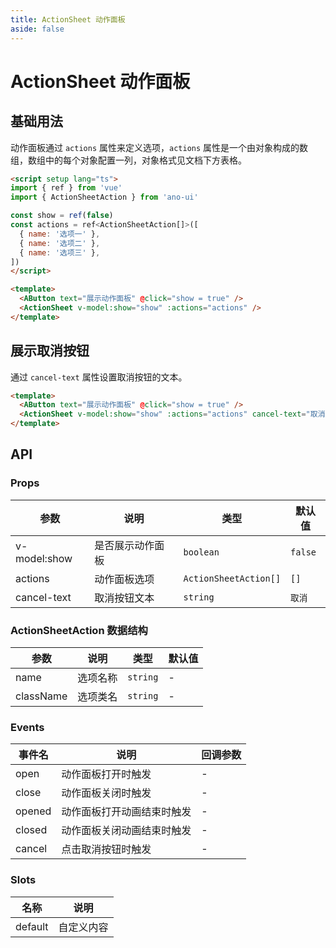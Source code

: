 ```yaml
---
title: ActionSheet 动作面板
aside: false
---
```


# ActionSheet 动作面板

## 基础用法

动作面板通过 `actions` 属性来定义选项，`actions` 属性是一个由对象构成的数组，数组中的每个对象配置一列，对象格式见文档下方表格。

```html
<script setup lang="ts">
import { ref } from 'vue'
import { ActionSheetAction } from 'ano-ui'

const show = ref(false)
const actions = ref<ActionSheetAction[]>([
  { name: '选项一' },
  { name: '选项二' },
  { name: '选项三' },
])
</script>

<template>
  <AButton text="展示动作面板" @click="show = true" />
  <ActionSheet v-model:show="show" :actions="actions" />
</template>
```

## 展示取消按钮

通过 `cancel-text` 属性设置取消按钮的文本。

```html
<template>
  <AButton text="展示动作面板" @click="show = true" />
  <ActionSheet v-model:show="show" :actions="actions" cancel-text="取消" />
</template>
```

## API

### Props

| 参数 | 说明 | 类型 | 默认值 |
| --- | --- | --- | --- |
| v-model:show | 是否展示动作面板 | `boolean` | `false` |
| actions | 动作面板选项 | `ActionSheetAction[]` | `[]` |
| cancel-text | 取消按钮文本 | `string` | `取消` |

### ActionSheetAction 数据结构

| 参数 | 说明 | 类型 | 默认值 |
| --- | --- | --- | --- |
| name | 选项名称 | `string` | - |
| className | 选项类名 | `string` | - |

### Events

| 事件名 | 说明 | 回调参数 |
| --- | --- | --- |
| open | 动作面板打开时触发 | - |
| close | 动作面板关闭时触发 | - |
| opened | 动作面板打开动画结束时触发 | - |
| closed | 动作面板关闭动画结束时触发 | - |
| cancel | 点击取消按钮时触发 | - |

### Slots

| 名称 | 说明 |
| --- | --- |
| default | 自定义内容 |

